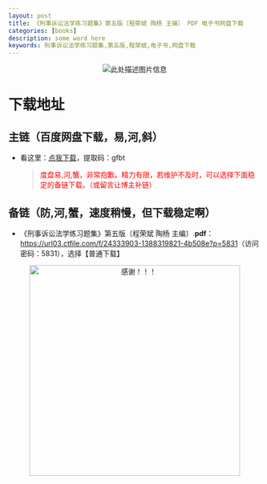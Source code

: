 ```yaml
---
layout: post
title: 《刑事诉讼法学练习题集》第五版〔程荣斌 陶杨 主编〕 PDF 电子书网盘下载
categories: [books]
description: some word here
keywords: 刑事诉讼法学练习题集,第五版,程荣斌,电子书,网盘下载
---
```


<div align="center"><img src="https://qweree.cn/wp-content/uploads/2024/10/xing-shi-su-song-fa-xue-lian-xi-ti-ji-tuya.jpg" alt="此处描述图片信息"></div>

# 下载地址

## 主链（百度网盘下载，易,河,斜）

- 看这里：[点我下载](https://pan.baidu.com/s/1iMXUbSbtZQZjDcqDmnWUyw?pwd=gfbt)，提取码：gfbt

  > <p style="color:red" >度盘易,河,蟹，非常抱歉。精力有限，若维护不及时，可以选择下面稳定的备链下载。（或留言让博主补链）</p>

## 备链（防,河,蟹，速度稍慢，但下载稳定啊）

- 《刑事诉讼法学练习题集》第五版〔程荣斌 陶杨 主编〕.**pdf**：<https://url03.ctfile.com/f/24333903-1388319821-4b508e?p=5831>（访问密码：5831），选择【普通下载】

<div align="center"><img src="https://pic.imgdb.cn/item/6707df6bd29ded1a8ce37031.gif" alt="感谢！！！" width="420px" height="auto"/></div>
